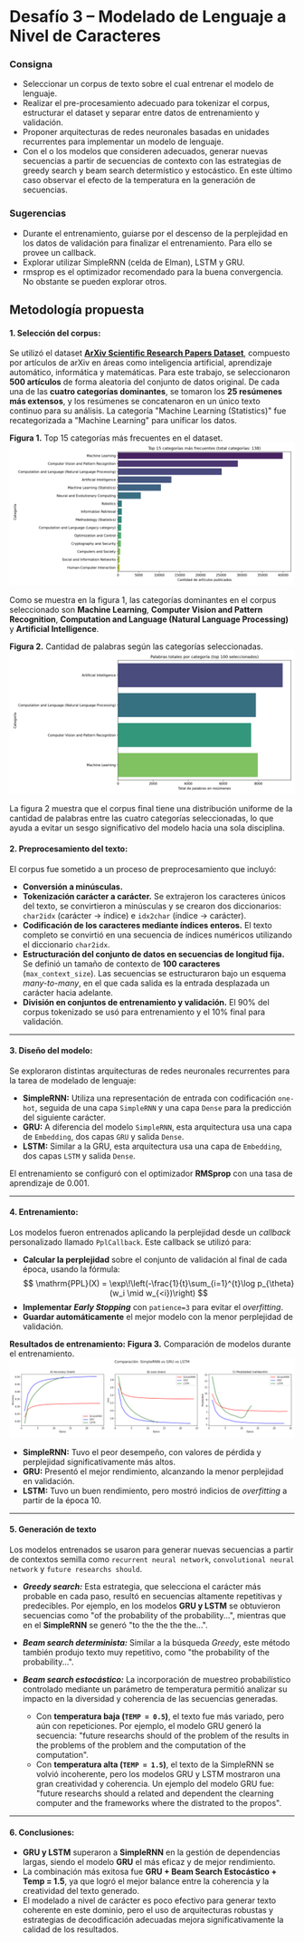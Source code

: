 # Desafío 3 – Modelado de Lenguaje a Nivel de Caracteres

### Consigna
- Seleccionar un corpus de texto sobre el cual entrenar el modelo de lenguaje.
- Realizar el pre-procesamiento adecuado para tokenizar el corpus, estructurar el dataset y separar entre datos de entrenamiento y validación.
- Proponer arquitecturas de redes neuronales basadas en unidades recurrentes para implementar un modelo de lenguaje.
- Con el o los modelos que consideren adecuados, generar nuevas secuencias a partir de secuencias de contexto con las estrategias de greedy search y beam search determístico y estocástico. En este último caso observar el efecto de la temperatura en la generación de secuencias.


### Sugerencias
- Durante el entrenamiento, guiarse por el descenso de la perplejidad en los datos de validación para finalizar el entrenamiento. Para ello se provee un callback.
- Explorar utilizar SimpleRNN (celda de Elman), LSTM y GRU.
- rmsprop es el optimizador recomendado para la buena convergencia. No obstante se pueden explorar otros.


## Metodología propuesta
#### 1. Selección del corpus:
Se utilizó el dataset [**ArXiv Scientific Research Papers Dataset**](https://www.kaggle.com/datasets/sumitm004/arxiv-scientific-research-papers-dataset), compuesto por artículos de arXiv en áreas como inteligencia artificial, aprendizaje automático, informática y matemáticas.
Para este trabajo, se seleccionaron **500 artículos** de forma aleatoria del conjunto de datos original. De cada una de las **cuatro categorías dominantes**, se tomaron los **25 resúmenes más extensos**, y los resúmenes se concatenaron en un único texto continuo para su análisis. La categoría "Machine Learning (Statistics)" fue recategorizada a "Machine Learning" para unificar los datos.

**Figura 1.** Top 15 categorías más frecuentes en el dataset.
![Top 15 categorías](./figures/top15_categories_hist.png)

Como se muestra en la figura 1, las categorías dominantes en el corpus seleccionado son **Machine Learning**, **Computer Vision and Pattern Recognition**, **Computation and Language (Natural Language Processing)** y **Artificial Intelligence**.

**Figura 2.** Cantidad de palabras según las categorías seleccionadas.
![Palabras por categoría](./figures/top_categories_words_sum.png)

La figura 2 muestra que el corpus final tiene una distribución uniforme de la cantidad de palabras entre las cuatro categorías seleccionadas, lo que ayuda a evitar un sesgo significativo del modelo hacia una sola disciplina.

#### 2. Preprocesamiento del texto:
El corpus fue sometido a un proceso de preprocesamiento que incluyó:
* **Conversión a minúsculas.**
* **Tokenización carácter a carácter.** Se extrajeron los caracteres únicos del texto, se convirtieron a minúsculas y se crearon dos diccionarios: `char2idx` (carácter -> índice) e `idx2char` (índice -> carácter).
* **Codificación de los caracteres mediante índices enteros.** El texto completo se convirtió en una secuencia de índices numéricos utilizando el diccionario `char2idx`.
* **Estructuración del conjunto de datos en secuencias de longitud fija.** Se definió un tamaño de contexto de **100 caracteres** (`max_context_size`). Las secuencias se estructuraron bajo un esquema *many-to-many*, en el que cada salida es la entrada desplazada un carácter hacia adelante.
* **División en conjuntos de entrenamiento y validación.** El 90% del corpus tokenizado se usó para entrenamiento y el 10% final para validación.

---

#### 3. Diseño del modelo:
Se exploraron distintas arquitecturas de redes neuronales recurrentes para la tarea de modelado de lenguaje:
* **SimpleRNN:** Utiliza una representación de entrada con codificación `one-hot`, seguida de una capa `SimpleRNN` y una capa `Dense` para la predicción del siguiente carácter.
* **GRU:** A diferencia del modelo `SimpleRNN`, esta arquitectura usa una capa de `Embedding`, dos capas `GRU` y salida `Dense`.
* **LSTM:** Similar a la GRU, esta arquitectura usa una capa de `Embedding`, dos capas `LSTM` y salida `Dense`.

El entrenamiento se configuró con el optimizador **RMSprop** con una tasa de aprendizaje de 0.001.

---

#### 4. Entrenamiento:
Los modelos fueron entrenados aplicando la perplejidad desde un *callback* personalizado llamado `PplCallback`. Este callback se utilizó para:
* **Calcular la perplejidad** sobre el conjunto de validación al final de cada época, usando la fórmula:
    $$
    \mathrm{PPL}(X) = \exp\!\left(-\frac{1}{t}\sum_{i=1}^{t}\log p_{\theta}(w_i \mid w_{<i})\right)
    $$
* **Implementar *Early Stopping*** con `patience=3` para evitar el *overfitting*.
* **Guardar automáticamente** el mejor modelo con la menor perplejidad de validación.

**Resultados de entrenamiento:**
**Figura 3.** Comparación de modelos durante el entrenamiento.
![Comparación de modelos](./figures/model_comparison.png)

* **SimpleRNN:** Tuvo el peor desempeño, con valores de pérdida y perplejidad significativamente más altos.
* **GRU:** Presentó el mejor rendimiento, alcanzando la menor perplejidad en validación.
* **LSTM:** Tuvo un buen rendimiento, pero mostró indicios de *overfitting* a partir de la época 10.

---

#### 5. Generación de texto
Los modelos entrenados se usaron para generar nuevas secuencias a partir de contextos semilla como `recurrent neural network`, `convolutional neural network` y `future researchs should`.

* ***Greedy search:*** Esta estrategia, que selecciona el carácter más probable en cada paso, resultó en secuencias altamente repetitivas y predecibles. Por ejemplo, en los modelos **GRU y LSTM** se obtuvieron secuencias como "of the probability of the probability...", mientras que en el **SimpleRNN** se generó "to the the the the...".

* ***Beam search determinista:*** Similar a la búsqueda *Greedy*, este método también produjo texto muy repetitivo, como "the probability of the probability...".

* ***Beam search estocástico:*** La incorporación de muestreo probabilístico controlado mediante un parámetro de temperatura permitió analizar su impacto en la diversidad y coherencia de las secuencias generadas.
    * Con **temperatura baja (`TEMP = 0.5`)**, el texto fue más variado, pero aún con repeticiones. Por ejemplo, el modelo GRU generó la secuencia: "future researchs should of the problem of the results in the problems of the problem and the computation of the computation".
    * Con **temperatura alta (`TEMP = 1.5`)**, el texto de la SimpleRNN se volvió incoherente, pero los modelos GRU y LSTM mostraron una gran creatividad y coherencia. Un ejemplo del modelo GRU fue: "future researchs should a related and dependent the clearning computer and the frameworks where the distrated to the propos".

---

#### 6. Conclusiones:
* **GRU y LSTM** superaron a **SimpleRNN** en la gestión de dependencias largas, siendo el modelo **GRU** el más eficaz y de mejor rendimiento.
* La combinación más exitosa fue **GRU + Beam Search Estocástico + Temp = 1.5**, ya que logró el mejor balance entre la coherencia y la creatividad del texto generado.
* El modelado a nivel de carácter es poco efectivo para generar texto coherente en este dominio, pero el uso de arquitecturas robustas y estrategias de decodificación adecuadas mejora significativamente la calidad de los resultados.
